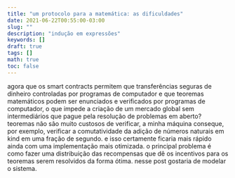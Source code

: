 ```yaml
---
title: "um protocolo para a matemática: as dificuldades"
date: 2021-06-22T00:55:00-03:00
slug: ""
description: "indução em expressões"
keywords: []
draft: true
tags: []
math: true
toc: false
---
```


agora que os smart contracts permitem que transferências seguras de dinheiro controladas por programas de computador e que teoremas matemáticos podem ser enunciados e verificados por programas de computador, o que impede a criação de um mercado global sem intermediários que pague pela resolução de problemas em aberto? teoremas não são muito custosos de verificar, a minha máquina conseque, por exemplo, verificar a comutatividade da adição de números naturais em kind em uma fração de segundo. e isso certamente ficaria mais rápido ainda com uma implementação mais otimizada. o principal problema é como fazer uma distribuição das recompensas que dê os incentivos para os teoremas serem resolvidos da forma ótima. nesse post gostaria de modelar o sistema.
